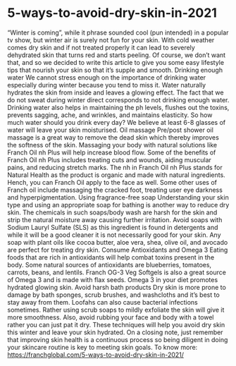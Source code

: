 # 5-ways-to-avoid-dry-skin-in-2021
“Winter is coming”, while it phrase sounded cool (pun intended) in a popular tv show, but winter air is surely not fun for your skin. With cold weather comes dry skin and if not treated properly it can lead to severely dehydrated skin that turns red and starts peeling. Of course, we don’t want that, and so we decided to write this article to give you some easy lifestyle tips that nourish your skin so that it’s supple and smooth.  Drinking enough water We cannot stress enough on the importance of drinking water especially during winter because you tend to miss it. Water naturally hydrates the skin from inside and leaves a glowing effect. The fact that we do not sweat during winter direct corresponds to not drinking enough water.  Drinking water also helps in maintaining the ph levels, flushes out the toxins, prevents sagging, ache, and wrinkles, and maintains elasticity.  So how much water should you drink every day?  We believe at least 6-8 glasses of water will leave your skin moisturised.  Oil massage Pre/post shower oil massage is a great way to remove the dead skin which thereby improves the softness of the skin. Massaging your body with natural solutions like Franch Oil nh Plus will help increase blood flow. Some of the benefits of Franch Oil nh Plus includes treating cuts and wounds, aiding muscular pains, and reducing stretch marks. The nh in Franch Oil nh Plus stands for Natural Health as the product is organic and made with natural ingredients. Hench, you can Franch Oil apply to the face as well. Some other uses of Franch oil include massaging the cracked foot, treating user eye darkness and hyperpigmentation.  Using fragrance-free soap Understanding your skin type and using an appropriate soap for bathing is another way to reduce dry skin. The chemicals in such soaps/body wash are harsh for the skin and strip the natural moisture away causing further irritation. Avoid soaps with Sodium Lauryl Sulfate (SLS) as this ingredient is found in detergents and while it will be a good cleaner it is not necessarily good for your skin. Any soap with plant oils like cocoa butter, aloe vera, shea, olive oil, and avocado are perfect for treating dry skin.  Consume Antioxidants and Omega 3 Eating foods that are rich in antioxidants will help combat toxins present in the body. Some natural sources of antioxidants are blueberries, tomatoes, carrots, beans, and lentils. Franch OG-3 Veg Softgels is also a great source of Omega 3 and is made with flax seeds. Omega 3 in your diet promotes hydrated glowing skin.  Avoid harsh bath products Dry skin is more prone to damage by bath sponges, scrub brushes, and washcloths and it’s best to stay away from them. Loofahs can also cause bacterial infections sometimes. Rather using scrub soaps to mildly exfoliate the skin will give it more smoothness. Also, avoid rubbing your face and body with a towel rather you can just pat it dry.  These techniques will help you avoid dry skin this winter and leave your skin hydrated. On a closing note, just remember that improving skin health is a continuous process so being diligent in doing your skincare routine is key to meeting skin goals. To know more: https://franchglobal.com/5-ways-to-avoid-dry-skin-in-2021/
